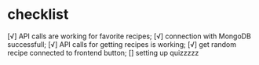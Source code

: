 # checklist

[√] API calls are working for favorite recipes;
[√] connection with MongoDB successfull;
[√] API calls for getting recipes is working;
[√] get random recipe connected to frontend button;
[] setting up quizzzzz